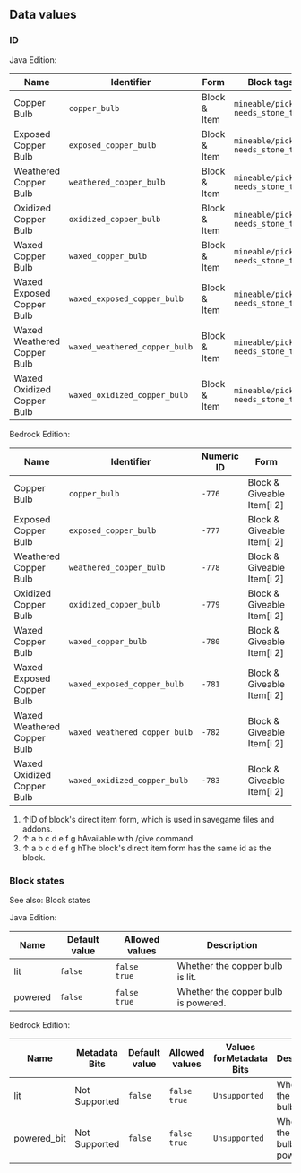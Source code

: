 ## Data values
### ID
Java Edition:

| Name                        | Identifier                    | Form         | Block tags                                | Translation key                               |
|-----------------------------|-------------------------------|--------------|-------------------------------------------|-----------------------------------------------|
| Copper Bulb                 | `copper_bulb`                 | Block & Item | `mineable/pickaxe`<br/>`needs_stone_tool` | `block.minecraft.copper_bulb`                 |
| Exposed Copper Bulb         | `exposed_copper_bulb`         | Block & Item | `mineable/pickaxe`<br/>`needs_stone_tool` | `block.minecraft.exposed_copper_bulb`         |
| Weathered Copper Bulb       | `weathered_copper_bulb`       | Block & Item | `mineable/pickaxe`<br/>`needs_stone_tool` | `block.minecraft.weathered_copper_bulb`       |
| Oxidized Copper Bulb        | `oxidized_copper_bulb`        | Block & Item | `mineable/pickaxe`<br/>`needs_stone_tool` | `block.minecraft.oxidized_copper_bulb`        |
| Waxed Copper Bulb           | `waxed_copper_bulb`           | Block & Item | `mineable/pickaxe`<br/>`needs_stone_tool` | `block.minecraft.waxed_copper_bulb`           |
| Waxed Exposed Copper Bulb   | `waxed_exposed_copper_bulb`   | Block & Item | `mineable/pickaxe`<br/>`needs_stone_tool` | `block.minecraft.waxed_exposed_copper_bulb`   |
| Waxed Weathered Copper Bulb | `waxed_weathered_copper_bulb` | Block & Item | `mineable/pickaxe`<br/>`needs_stone_tool` | `block.minecraft.waxed_weathered_copper_bulb` |
| Waxed Oxidized Copper Bulb  | `waxed_oxidized_copper_bulb`  | Block & Item | `mineable/pickaxe`<br/>`needs_stone_tool` | `block.minecraft.waxed_oxidized_copper_bulb`  |

Bedrock Edition:

| Name                        | Identifier                    | Numeric ID | Form                       | Item ID[i 1]   | Translation key                         |
|-----------------------------|-------------------------------|------------|----------------------------|----------------|-----------------------------------------|
| Copper Bulb                 | `copper_bulb`                 | `-776`     | Block & Giveable Item[i 2] | Identical[i 3] | `tile.copper_bulb.name`                 |
| Exposed Copper Bulb         | `exposed_copper_bulb`         | `-777`     | Block & Giveable Item[i 2] | Identical[i 3] | `tile.exposed_copper_bulb.name`         |
| Weathered Copper Bulb       | `weathered_copper_bulb`       | `-778`     | Block & Giveable Item[i 2] | Identical[i 3] | `tile.weathered_copper_bulb.name`       |
| Oxidized Copper Bulb        | `oxidized_copper_bulb`        | `-779`     | Block & Giveable Item[i 2] | Identical[i 3] | `tile.oxidized_copper_bulb.name`        |
| Waxed Copper Bulb           | `waxed_copper_bulb`           | `-780`     | Block & Giveable Item[i 2] | Identical[i 3] | `tile.waxed_copper_bulb.name`           |
| Waxed Exposed Copper Bulb   | `waxed_exposed_copper_bulb`   | `-781`     | Block & Giveable Item[i 2] | Identical[i 3] | `tile.waxed_exposed_copper_bulb.name`   |
| Waxed Weathered Copper Bulb | `waxed_weathered_copper_bulb` | `-782`     | Block & Giveable Item[i 2] | Identical[i 3] | `tile.waxed_weathered_copper_bulb.name` |
| Waxed Oxidized Copper Bulb  | `waxed_oxidized_copper_bulb`  | `-783`     | Block & Giveable Item[i 2] | Identical[i 3] | `tile.waxed_oxidized_copper_bulb.name`  |

1. ↑ID of block's direct item form, which is used in savegame files and addons.
2. ↑ a b c d e f g hAvailable with /give command.
3. ↑ a b c d e f g hThe block's direct item form has the same id as the block.

### Block states
See also: Block states

Java Edition:

| Name    | Default value | Allowed values     | Description                         |
|---------|---------------|--------------------|-------------------------------------|
| lit     | `false`       | `false`<br/>`true` | Whether the copper bulb is lit.     |
| powered | `false`       | `false`<br/>`true` | Whether the copper bulb is powered. |

Bedrock Edition:

| Name        | Metadata Bits | Default value | Allowed values     | Values forMetadata Bits | Description                         |
|-------------|---------------|---------------|--------------------|-------------------------|-------------------------------------|
| lit         | Not Supported | `false`       | `false`<br/>`true` | `Unsupported`           | Whether the copper bulb is lit.     |
| powered_bit | Not Supported | `false`       | `false`<br/>`true` | `Unsupported`           | Whether the copper bulb is powered. |




